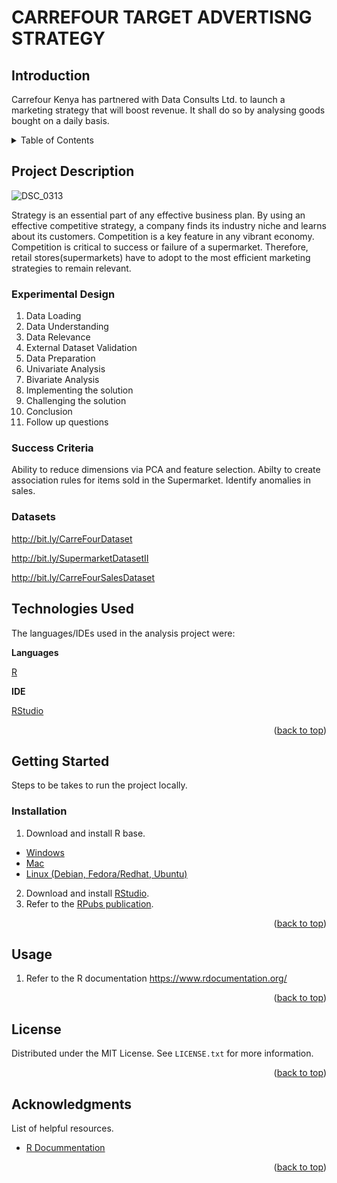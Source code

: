 # CARREFOUR TARGET ADVERTISNG STRATEGY

## Introduction
Carrefour Kenya has partnered with Data Consults Ltd. to launch a marketing strategy that will boost revenue. It shall do so by analysing goods bought on a daily basis. 

<!-- TABLE OF CONTENTS -->
<details>
  <summary>Table of Contents</summary>
  <ol>
    <li>
      <a href="#project-description">Project Description</a>
      <ul>
        <li><a href="#experimental-design">Experimental Design</a></li>
        <li><a href="#success-criteria">Success Criteria</a></li>
        <li><a href="#dataset">Dataset</a></li>
      </ul>
    </li>
    <li>
      <a href="#technologies-used">Technologies Used</a></li>
    <li>
      <a href="#getting-started">Getting Started</a>
      <ul>
        <li><a href="#installation">Installation</a></li>
      </ul>
    </li>
    <li><a href="#usage">Usage</a></li>
    <li><a href="#license">License</a></li>
    <li><a href="#acknowledgments">Acknowledgments</a></li>
  </ol>
</details>

<!-- PROJECT DESCRIPTION -->
## Project Description
![DSC_0313](https://user-images.githubusercontent.com/98313549/173247241-762563ed-1d29-434e-83fa-3e567361f1d9.JPG)


Strategy is an essential part of any effective business plan. By using an effective competitive strategy, a company finds its industry niche and learns about its customers. Competition is a key feature in any vibrant economy. Competition is critical to success or failure of a supermarket. Therefore, retail stores(supermarkets) have to adopt to the most efficient marketing strategies to remain relevant.

<!-- EXPERIMENTAL DESIGN -->
### Experimental Design

1. Data Loading 
2. Data Understanding 
3. Data Relevance
4. External Dataset Validation
5. Data Preparation
6. Univariate Analysis
7. Bivariate Analysis
8. Implementing the solution
9. Challenging the solution
10. Conclusion
11. Follow up questions

<!-- SUCCESS CRITERIA-->
### Success Criteria

 Ability to reduce dimensions via PCA and feature selection.
 Abilty to create association rules for items sold in the Supermarket.
 Identify anomalies in sales.
 


<!-- DATASET -->
### Datasets
http://bit.ly/CarreFourDataset

http://bit.ly/SupermarketDatasetII

http://bit.ly/CarreFourSalesDataset

<!-- TECHNOLOGIES USED -->

## Technologies Used

The languages/IDEs used in the analysis project were: 

**Languages**

[R](https://www.rdocumentation.org/)

**IDE**

[RStudio](https://www.rstudio.com/)


<p align="right">(<a href="#top">back to top</a>)</p>

<!-- GETTING STARTED -->

## Getting Started

Steps to be takes to run the project locally.

### Installation

1. Download and install R base.
* [Windows](https://cran.r-project.org/bin/windows/base/)
* [Mac](https://cran.r-project.org/bin/macosx/)
* [Linux (Debian, Fedora/Redhat, Ubuntu)](https://cran.r-project.org/)

2. Download and install [RStudio](https://www.rstudio.com/products/rstudio/download/).
3. Refer to the [RPubs publication](http://rpubs.com/deborah_masibo/908054).

<p align="right">(<a href="#top">back to top</a>)</p>


<!-- USAGE EXAMPLES -->
## Usage

1. Refer to the R documentation https://www.rdocumentation.org/

<p align="right">(<a href="#top">back to top</a>)</p>




<!-- LICENSE -->
## License

Distributed under the MIT License. See `LICENSE.txt` for more information.

<p align="right">(<a href="#top">back to top</a>)</p>




<!-- ACKNOWLEDGMENTS -->
## Acknowledgments
List of helpful resources.

* [R Docummentation](https://www.rdocumentation.org/)
<p align="right">(<a href="#top">back to top</a>)</p>



